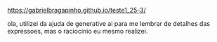 https://gabrielbragapinho.github.io/teste1_25-3/

ola, utilizei da ajuda de generative ai para me lembrar de detalhes das expressoes, mas o raciocinio eu mesmo realizei.
